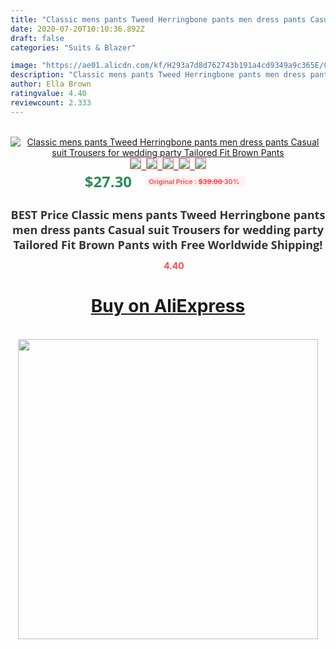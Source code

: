 ```yaml
---
title: "Classic mens pants Tweed Herringbone pants men dress pants Casual suit Trousers for wedding party Tailored Fit Brown Pants"
date: 2020-07-20T10:10:36.892Z
draft: false
categories: "Suits & Blazer"

image: "https://ae01.alicdn.com/kf/H293a7d8d762743b191a4cd9349a9c365E/Classic-mens-pants-Tweed-Herringbone-pants-men-dress-pants-Casual-suit-Trousers-for-wedding-party-Tailored.jpg"
description: "Classic mens pants Tweed Herringbone pants men dress pants Casual suit Trousers for wedding party Tailored Fit Brown Pants"
author: Ella Brown
ratingvalue: 4.40
reviewcount: 2.333
---
```

<br>
<div style="text-align: center;">
<a href="https://s.click.aliexpress.com/e/_9QCqmv" target="_blank" rel="nofollow noopener noreferrer"><img alt="Classic mens pants Tweed Herringbone pants men dress pants Casual suit Trousers for wedding party Tailored Fit Brown Pants" class="magnifier-image" src="https://ae01.alicdn.com/kf/H293a7d8d762743b191a4cd9349a9c365E/Classic-mens-pants-Tweed-Herringbone-pants-men-dress-pants-Casual-suit-Trousers-for-wedding-party-Tailored.jpg_640x640.jpg">
<br>
<img style="border:1px solid salmon" src="https://ae01.alicdn.com/kf/H293a7d8d762743b191a4cd9349a9c365E/Classic-mens-pants-Tweed-Herringbone-pants-men-dress-pants-Casual-suit-Trousers-for-wedding-party-Tailored.jpg_120x120.jpg">&nbsp;&nbsp;<img style="border:1px solid salmon" src="https://ae01.alicdn.com/kf/H032d044cdee04e55abb5602b288b298bP/Classic-mens-pants-Tweed-Herringbone-pants-men-dress-pants-Casual-suit-Trousers-for-wedding-party-Tailored.jpg_120x120.jpg">&nbsp;&nbsp;<img style="border:1px solid salmon" src="https://ae01.alicdn.com/kf/Hd6c3258959504737b0cd74e51e33b669d/Classic-mens-pants-Tweed-Herringbone-pants-men-dress-pants-Casual-suit-Trousers-for-wedding-party-Tailored.jpg_120x120.jpg">&nbsp;&nbsp;<img style="border:1px solid salmon" src="https://ae01.alicdn.com/kf/H413f9fea1aba462ebae3c21dd8ea0e9ep/Classic-mens-pants-Tweed-Herringbone-pants-men-dress-pants-Casual-suit-Trousers-for-wedding-party-Tailored.jpg_120x120.jpg">&nbsp;&nbsp;<img style="border:1px solid salmon" src="https://ae01.alicdn.com/kf/Hc5b7e4b243364927a7427e11022c0e38O/Classic-mens-pants-Tweed-Herringbone-pants-men-dress-pants-Casual-suit-Trousers-for-wedding-party-Tailored.jpg_120x120.jpg"></a></div><br0>
<div style="text-align: center;"><span style="background-color: white; border: 0px; box-sizing: border-box; color: seagreen; display: inline-block; font-family: &quot;open sans&quot; , &quot;arial&quot; , &quot;helvetica&quot; , sans-serif , &quot;heiti&quot;; font-size: 24px; font-stretch: inherit; font-weight: 700; line-height: inherit; margin: 0px 10px 0px 0px; padding: 0px; vertical-align: middle;">$27.30 </span>
<span style="background: rgb(255 , 241 , 241); border-radius: 3px; border: 0px; box-sizing: border-box; color: #ff4747; display: inline-block; font-family: inherit; font-size: 12px; font-stretch: inherit; font-style: inherit; font-variant: inherit; font-weight: 600; line-height: inherit; margin: 0px; padding: 2px 5px; transform: scale(0.9); vertical-align: middle;">Original Price : <b style="text-decoration: line-through;">$39.00 </b> 30%&nbsp;&nbsp;</span></div>
<h1 style="color: #333333; display: inline-block; font-family: &quot;open sans&quot; , &quot;arial&quot; , &quot;helvetica&quot; , sans-serif , &quot;heiti&quot;; font-size: 18px; font-stretch: inherit; font-weight: 700; text-align: center;">BEST Price Classic mens pants Tweed Herringbone pants men dress pants Casual suit Trousers for wedding party Tailored Fit Brown Pants with Free Worldwide Shipping!</h1>
<div style="color: #ff4747; text-align: center;">
<img src="https://4.bp.blogspot.com/-M0ZcTcb-5uY/XleCXlxnR4I/AAAAAAAAAEc/OrjgMkXV1oMQFaCRZj5HQwOCBcu3w1FegCPcBGAYYCw/s1600/star.png" style="height: 15px;">&nbsp;<b>4.40</b></div>
<div class="button_cont" align="center"><a class="buynow_a" href="https://s.click.aliexpress.com/e/_9QCqmv" target="_blank" rel="nofollow noopener noreferrer"><H1>Buy on AliExpress</H1></a></div><br>
<div class="separator" style="clear: both; text-align: center;">
<img src="https://lh3.googleusercontent.com/-pTy5HemUv9M/XlePHvY0dAI/AAAAAAAAAE4/0nX5iRUoIWY8eMW9Dpxeirr157OZliDIgCLcBGAsYHQ/s1600/badge.gif" width="480">
</div>
